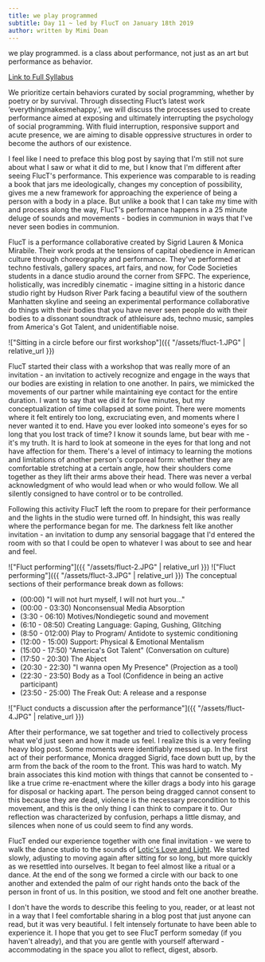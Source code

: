 ```yaml
---
title: we play programmed
subtitle: Day 11 ~ led by FlucT on January 18th 2019
author: written by Mimi Doan
---
```


we play programmed. is a class about performance, not just as an art but performance as behavior.

[Link to Full Syllabus](https://docs.google.com/document/d/1-UMjwqIkazFVAMA9pLwBABdhQi4eBc4pHWEj2xq1Fiw/edit?ts=5c26ff07)

We prioritize certain behaviors curated by social programming, whether by poetry or by survival. Through dissecting Fluct’s latest work ‘everythingmakesmehappy.’, we will discuss the processes used to create performance aimed at exposing and ultimately interrupting the psychology of social programming. With fluid interruption, responsive support and acute presence, we are aiming to disable oppressive structures in order to become the authors of our existence.<br>

I feel like I need to preface this blog post by saying that I'm still not sure about what I saw or what it did to me, but I know that I'm different after seeing FlucT's performance. This experience was comparable to is reading a book that jars me ideologically, changes my conception of possibility, gives me a new framework for approaching the experience of being a person with a body in a place. But unlike a book that I can take my time with and process along the way, FlucT's performance happens in a 25 minute deluge of sounds and movements - bodies in communion in ways that I've never seen bodies in communion.

FlucT is a performance collaborative created by Sigrid Lauren & Monica Mirabile. Their work prods at the tensions of capital obedience in American culture through choreography and performance. They've performed at techno festivals, gallery spaces, art fairs, and now, for Code Societies students in a dance studio around the corner from SFPC. The experience, holistically, was incredibly cinematic - imagine sitting in a historic dance studio right by Hudson River Park facing a beautiful view of the southern Manhatten skyline and seeing an experimental performance collaborative do things with their bodies that you have never seen people do with their bodies to a dissonant soundtrack of athleisure ads, techno music, samples from America's Got Talent, and unidentifiable noise.

!["Sitting in a circle before our first workshop"]({{ "/assets/fluct-1.JPG" | relative_url }})

FlucT started their class with a workshop that was really more of an invitation - an invitation to actively recognize and engage in the ways that our bodies are existing in relation to one another. In pairs, we mimicked the movements of our partner while maintaining eye contact for the entire duration. I want to say that we did it for five minutes, but my conceptualization of time collapsed at some point. There were moments where it felt entirely too long, excruciating even, and moments where I never wanted it to end. Have you ever looked into someone's eyes for so long that you lost track of time? I know it sounds lame, but bear with me - it's my truth. It is hard to look at someone in the eyes for that long and not have affection for them. There's a level of intimacy to learning the motions and limitations of another person's corporeal form: whether they are comfortable stretching at a certain angle, how their shoulders come together as they lift their arms above their head. There was never a verbal acknowledgment of who would lead when or who would follow. We all silently consigned to have control or to be controlled.

Following this activity FlucT left the room to prepare for their performance and the lights in the studio were turned off. In hindsight, this was really where the performance began for me. The darkness felt like another invitation - an invitation to dump any sensorial baggage that I'd entered the room with so that I could be open to whatever I was about to see and hear and feel.

!["Fluct performing"]({{ "/assets/fluct-2.JPG" | relative_url }})
!["Fluct performing"]({{ "/assets/fluct-3.JPG" | relative_url }})
The conceptual sections of their performance break down as follows:
- (00:00) "I will not hurt myself, I will not hurt you..."
- (00:00 - 03:30) Nonconsensual Media Absorption
- (3:30 - 06:10) Motives/Nondiegetic sound and movement
- (6:10 - 08:50) Creating Language: Gaping, Gushing, Glitching
- (8:50 - 012:00) Play to Program/ Antidote to systemic conditioning
- (12:00 - 15:00) Support: Physical & Emotional Mentalism
- (15:00 - 17:50) "America's Got Talent" (Conversation on culture)
- (17:50 - 20:30) The Abject
- (20:30 - 22:30) "I wanna open My Presence" (Projection as a tool)
- (22:30 - 23:50) Body as a Tool (Confidence in being an active participant)
- (23:50 - 25:00) The Freak Out: A release and a response


!["Fluct conducts a discussion after the performance"]({{ "/assets/fluct-4.JPG" | relative_url }})

After their performance, we sat together and tried to collectively process what we'd just seen and how it made us feel. I realize this is a very feeling heavy blog post. Some moments were identifiably messed up. In the first act of their performance, Monica dragged Sigrid, face down butt up, by the arm from the back of the room to the front. This was hard to watch. My brain associates this kind motion with things that cannot be consented to - like a true crime re-enactment where the killer drags a body into his garage for disposal or hacking apart. The person being dragged cannot consent to this because they are dead, violence is the necessary precondition to this movement, and this is the only thing I can think to compare it to. Our reflection was characterized by confusion, perhaps a little dismay, and silences when none of us could seem to find any words.

FlucT ended our experience together with one final invitation - we were to walk the dance studio to the sounds of [Lotic's Love and Light](https://soundcloud.com/lotic/love-and-light). We started slowly, adjusting to moving again after sitting for so long, but more quickly as we resettled into ourselves. It began to feel almost like a ritual or a dance. At the end of the song we formed a circle with our back to one another and extended the palm of our right hands onto the back of the person in front of us. In this position, we stood and felt one another breathe.

I don't have the words to describe this feeling to you, reader, or at least not in a way that I feel comfortable sharing in a blog post that just anyone can read, but it was very beautiful. I felt intensely fortunate to have been able to experience it. I hope that you get to see FlucT perform someday (if you haven't already), and that you are gentle with yourself afterward - accommodating in the space you allot to reflect, digest, absorb.

